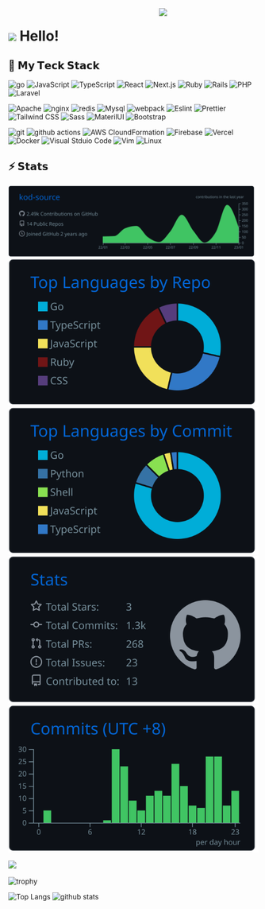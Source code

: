 <img align='right' src='https://user-images.githubusercontent.com/5713670/87202985-820dcb80-c2b6-11ea-9f56-7ec461c497c3.gif' width='200'>
<h1><img src="https://emojis.slackmojis.com/emojis/images/1531849430/4246/blob-sunglasses.gif?1531849430" width="30"/> Hello!</h1>

## 🚀 𝗠𝘆 𝗧𝗲𝗰𝗸 𝗦𝘁𝗮𝗰𝗸
<p>
  <img alt="go" src="https://img.shields.io/badge/-Go-76E1FE.svg?logo=go&style=plastic&logoColor=white">
  <img alt="JavaScript" src="https://img.shields.io/badge/-Javascript-F7DF1E.svg?logo=javascript&style=plastic&logoColor=white">
  <img alt="TypeScript" src="https://img.shields.io/badge/-TypeScript-007ACC.svg?logo=typescript&style=flat&logoColor=white">
  <img alt="React" src="https://img.shields.io/badge/-React-45b8d8?style=plastic&logo=react&logoColor=white" />
  <img alt="Next.js" src="https://img.shields.io/badge/-Next.js-000000.svg?logo=next.js&style=plastic&logoColor=white">
  <img alt="Ruby" src="https://img.shields.io/badge/-Ruby-CC342D.svg?logo=ruby&style=plastic&logoColor=white">
  <img alt="Rails" src="https://img.shields.io/badge/-Rails-CC0000.svg?logo=rails&style=plastic&logoColor=white">
  <img alt="PHP" src="https://img.shields.io/badge/-Php-777BB4.svg?logo=php&style=plastic&logoColor=white">
  <img alt="Laravel" src="https://img.shields.io/badge/-Laravel-E74430.svg?logo=laravel&style=plastic&logoColor=white">
</p>
<p>
  <img alt="Apache" src="https://img.shields.io/badge/-Apache-D22128.svg?logo=apache&style=flat&logoColor=white">
  <img alt="nginx" src="https://img.shields.io/badge/-Nginx-bfcfcf.svg?logo=nginx&style=flat&logoColor=white">
  <img alt="redis" src="https://img.shields.io/badge/-Redis-D82C20.svg?logo=redis&style=plastic&logoColor=white">
  <img alt="Mysql" src="https://img.shields.io/badge/-Mysql-4479A1.svg?logo=mysql&style=plastic&logoColor=white">
  <!--   <img alt="Oracle" src="https://img.shields.io/badge/-Oracle-f80000.svg?logo=oracle&style=flat&logoColor=white"> -->
  <img alt="webpack" src="https://img.shields.io/badge/-Webpack-8DD6F9.svg?logo=webpack&style=plastic&logoColor=white">
  <img alt="Eslint" src="https://img.shields.io/badge/-Eslint-4B32C3.svg?logo=eslint&style=plastic&logoColor=white">
  <img alt="Prettier" src="https://img.shields.io/badge/-Prettier-F7B93E.svg?logo=prettier&style=plastic&logoColor=white">
  <img alt="Tailwind CSS" src="https://img.shields.io/badge/-TailwindCSS-%231a202c?logo=tailwind-css&style=plastic&logoColor=white">
  <img alt="Sass" src="https://img.shields.io/badge/-Sass-CC6699?style=plastic&logo=sass&logoColor=white" />
  <img alt="MaterilUI" src="https://img.shields.io/badge/-MaterialUI-757575.svg?logo=materialdesign&style=plastic&logoColor=white">
  <img alt="Bootstrap" src="https://img.shields.io/badge/-Bootstrap-563D7C.svg?logo=bootstrap&style=flat&logoColor=white">
</p>
<p>
  <img alt="git" src="https://img.shields.io/badge/-Git-F05032?style=plastic&logo=git&logoColor=white" />
  <img alt="github actions" src="https://img.shields.io/badge/-Github_Actions-2088FF?style=plastic&logo=github-actions&logoColor=white" />
  <img alt="AWS CloundFormation" src="https://img.shields.io/badge/-AWS%20CloudFormation-232F3E.svg?logo=amazon-aws&style=plastic&logoColor=white">
  <img alt="Firebase" src="https://img.shields.io/badge/-Firebase-FFCA28.svg?logo=firebase&style=plastic&logoColor=white">
  <img alt="Vercel" src="https://img.shields.io/badge/-Vercel-%23ffffff?style=plastic&logo=vercel&logoColor=white">
  <img alt="Docker" src="https://img.shields.io/badge/-Docker-46a2f1?style=plastic&logo=docker&logoColor=white" />
  <img alt="Visual Stduio Code" src="https://img.shields.io/badge/-Visual%20Studio%20Code-007ACC.svg?logo=visual-studio-code&style=flat&logoColor=white">
  <img alt="Vim" src="https://img.shields.io/badge/-Vim-019733.svg?logo=vim&style=flat&logoColor=white">
  <img alt="Linux" src="https://img.shields.io/badge/-Linux-6C6694.svg?logo=linux&style=flat&logoColor=white">
</p>
  
## ⚡ 𝗦𝘁𝗮𝘁𝘀

[![](https://raw.githubusercontent.com/kod-source/kod-source/main/profile-summary-card-output/github_dark/0-profile-details.svg)](https://github.com/vn7n24fzkq/github-profile-summary-cards)
[![](https://raw.githubusercontent.com/kod-source/kod-source/main/profile-summary-card-output/github_dark/1-repos-per-language.svg)](https://github.com/vn7n24fzkq/github-profile-summary-cards) [![](https://raw.githubusercontent.com/kod-source/kod-source/main/profile-summary-card-output/github_dark/2-most-commit-language.svg)](https://github.com/vn7n24fzkq/github-profile-summary-cards)
[![](https://raw.githubusercontent.com/kod-source/kod-source/main/profile-summary-card-output/github_dark/3-stats.svg)](https://github.com/vn7n24fzkq/github-profile-summary-cards) [![](https://raw.githubusercontent.com/kod-source/kod-source/main/profile-summary-card-output/github_dark/4-productive-time.svg)](https://github.com/vn7n24fzkq/github-profile-summary-cards)

[![](https://github-readme-streak-stats.herokuapp.com/?user=kod-source&theme=dark)](https://github-readme-streak-stats.herokuapp.com/?user=kod-source&theme=dark)

![trophy](https://github-profile-trophy.vercel.app/?username=kod-source&theme=radical)

<p align="left"> 
  <img alt="Top Langs" height="150px" src="https://github-readme-stats.vercel.app/api/top-langs/?username=kod-source&layout=compact&count_private=true&show_icons=true&theme=radical" />
  <img alt="github stats" height="150px" src="https://github-readme-stats.vercel.app/api?username=kod-source&count_private=true&show_icons=true&include_all_commits=true&theme=radical" />
</p>
